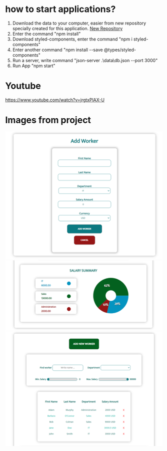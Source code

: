 # how to start applications?

1. Download the data to your computer, easier from new repository specially created for this application.
   <a href="https://github.com/kuc-lukasz/react-filter-app">New Repository</a>
2. Enter the command "npm install"
3. Download styled-components, enter the command "npm i styled-components"
4. Enter another command "npm install --save @types/styled-components"
5. Run a server, write command "json-server .\data\db.json --port 3000"
6. Run App "npm start"

# Youtube

https://www.youtube.com/watch?v=jrgtxPlAX-U

# Images from project

<img src="./projectImages/form.png">
<img src="./projectImages/summary.png">
<img src="./projectImages/workers.png">
